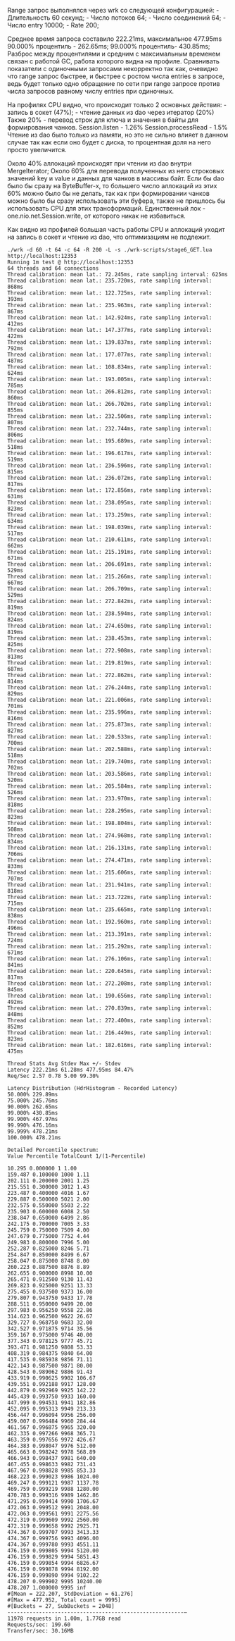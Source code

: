 Range запрос выполнялся через wrk со следующей конфигурацией:
    - Длительность 60 секунд;
    - Число потоков 64;
    - Число соединений 64;
    - Число entry 10000;
    - Rate 200;

Среднее время запроса составило 222.21ms, максимальное 477.95ms
90.000% процентиль - 262.65ms;
99.000% процентиль- 430.85ms;
Разброс между процентилями и средним с максимальным временем связан с работой GC, работа которого видна на профиле.
Сравнивать показатели с одиночными запросами некорректно так как, очевидно что range запрос быстрее, и быстрее 
с ростом числа entries в запросе, ведь будет только одно обращение по сети при range запросе против числа запросов
равному числу entries при одиночных.

На профилях CPU видно, что происходит только 2 основных действия: 
    - запись в сокет (47%);
    - чтение данных из dao через итератор (20%)
Также 20% - перевод строк для ключа и значения в байты для формирования чанков.
Session.listen - 1.26%
Session.processRead - 1.5%
Чтение из dao было только из памяти, но это не сильно влияет в данном случае так как если оно будет с диска, то 
процентная доля на него просто увеличится.

Около 40% аллокаций происходят при чтении из dao внутри MergeIterator;
Около 60% для перевода полученных из него строковых значений key и value и данных для чанков в массивы байт.
Если бы dao было бы сразу на ByteBuffer-х, то большего число аллокаций из этих 60% можно было бы не делать, так как при
формировании чанков можно было бы сразу использовать эти буфера, также не пришлось бы использовать CPU для 
этих трансформаций.
Единственный лок - one.nio.net.Session.write, от которого никак не избавиться.

Как видно из профилей большая часть работы CPU и аллокаций уходит на запись в сокет и чтение из dao, что оптимизациям 
не подлежит.


```
./wrk -d 60 -t 64 -c 64 -R 200 -L -s ./wrk-scripts/stage6_GET.lua http://localhost:12353
Running 1m test @ http://localhost:12353
64 threads and 64 connections
Thread calibration: mean lat.: 72.245ms, rate sampling interval: 625ms
Thread calibration: mean lat.: 235.720ms, rate sampling interval: 868ms
Thread calibration: mean lat.: 122.725ms, rate sampling interval: 393ms
Thread calibration: mean lat.: 235.963ms, rate sampling interval: 867ms
Thread calibration: mean lat.: 142.924ms, rate sampling interval: 412ms
Thread calibration: mean lat.: 147.377ms, rate sampling interval: 422ms
Thread calibration: mean lat.: 139.837ms, rate sampling interval: 792ms
Thread calibration: mean lat.: 177.077ms, rate sampling interval: 487ms
Thread calibration: mean lat.: 108.834ms, rate sampling interval: 624ms
Thread calibration: mean lat.: 193.005ms, rate sampling interval: 785ms
Thread calibration: mean lat.: 266.812ms, rate sampling interval: 860ms
Thread calibration: mean lat.: 266.702ms, rate sampling interval: 855ms
Thread calibration: mean lat.: 232.506ms, rate sampling interval: 807ms
Thread calibration: mean lat.: 232.744ms, rate sampling interval: 806ms
Thread calibration: mean lat.: 195.689ms, rate sampling interval: 518ms
Thread calibration: mean lat.: 196.617ms, rate sampling interval: 519ms
Thread calibration: mean lat.: 236.596ms, rate sampling interval: 815ms
Thread calibration: mean lat.: 236.072ms, rate sampling interval: 817ms
Thread calibration: mean lat.: 172.856ms, rate sampling interval: 631ms
Thread calibration: mean lat.: 238.095ms, rate sampling interval: 823ms
Thread calibration: mean lat.: 173.259ms, rate sampling interval: 634ms
Thread calibration: mean lat.: 198.039ms, rate sampling interval: 517ms
Thread calibration: mean lat.: 210.611ms, rate sampling interval: 662ms
Thread calibration: mean lat.: 215.191ms, rate sampling interval: 671ms
Thread calibration: mean lat.: 206.691ms, rate sampling interval: 529ms
Thread calibration: mean lat.: 215.266ms, rate sampling interval: 667ms
Thread calibration: mean lat.: 206.709ms, rate sampling interval: 529ms
Thread calibration: mean lat.: 272.842ms, rate sampling interval: 819ms
Thread calibration: mean lat.: 238.594ms, rate sampling interval: 824ms
Thread calibration: mean lat.: 274.650ms, rate sampling interval: 819ms
Thread calibration: mean lat.: 238.453ms, rate sampling interval: 825ms
Thread calibration: mean lat.: 272.908ms, rate sampling interval: 813ms
Thread calibration: mean lat.: 219.819ms, rate sampling interval: 687ms
Thread calibration: mean lat.: 272.862ms, rate sampling interval: 814ms
Thread calibration: mean lat.: 276.244ms, rate sampling interval: 829ms
Thread calibration: mean lat.: 221.006ms, rate sampling interval: 701ms
Thread calibration: mean lat.: 235.996ms, rate sampling interval: 816ms
Thread calibration: mean lat.: 275.873ms, rate sampling interval: 827ms
Thread calibration: mean lat.: 220.533ms, rate sampling interval: 700ms
Thread calibration: mean lat.: 202.588ms, rate sampling interval: 518ms
Thread calibration: mean lat.: 219.740ms, rate sampling interval: 702ms
Thread calibration: mean lat.: 203.586ms, rate sampling interval: 520ms
Thread calibration: mean lat.: 205.584ms, rate sampling interval: 526ms
Thread calibration: mean lat.: 233.970ms, rate sampling interval: 818ms
Thread calibration: mean lat.: 228.295ms, rate sampling interval: 823ms
Thread calibration: mean lat.: 198.804ms, rate sampling interval: 508ms
Thread calibration: mean lat.: 274.968ms, rate sampling interval: 834ms
Thread calibration: mean lat.: 216.131ms, rate sampling interval: 706ms
Thread calibration: mean lat.: 274.471ms, rate sampling interval: 833ms
Thread calibration: mean lat.: 215.606ms, rate sampling interval: 707ms
Thread calibration: mean lat.: 231.941ms, rate sampling interval: 818ms
Thread calibration: mean lat.: 213.722ms, rate sampling interval: 715ms
Thread calibration: mean lat.: 235.665ms, rate sampling interval: 838ms
Thread calibration: mean lat.: 192.960ms, rate sampling interval: 496ms
Thread calibration: mean lat.: 213.391ms, rate sampling interval: 724ms
Thread calibration: mean lat.: 215.292ms, rate sampling interval: 671ms
Thread calibration: mean lat.: 276.106ms, rate sampling interval: 841ms
Thread calibration: mean lat.: 220.645ms, rate sampling interval: 817ms
Thread calibration: mean lat.: 272.208ms, rate sampling interval: 845ms
Thread calibration: mean lat.: 190.656ms, rate sampling interval: 492ms
Thread calibration: mean lat.: 270.839ms, rate sampling interval: 848ms
Thread calibration: mean lat.: 272.400ms, rate sampling interval: 852ms
Thread calibration: mean lat.: 216.449ms, rate sampling interval: 823ms
Thread calibration: mean lat.: 182.616ms, rate sampling interval: 475ms

Thread Stats Avg Stdev Max +/- Stdev
Latency 222.21ms 61.28ms 477.95ms 84.47%
Req/Sec 2.57 0.78 5.00 99.30%

Latency Distribution (HdrHistogram - Recorded Latency)
50.000% 229.89ms
75.000% 245.76ms
90.000% 262.65ms
99.000% 430.85ms
99.900% 467.97ms
99.990% 476.16ms
99.999% 478.21ms
100.000% 478.21ms

Detailed Percentile spectrum:
Value Percentile TotalCount 1/(1-Percentile)

10.295 0.000000 1 1.00
159.487 0.100000 1000 1.11
202.111 0.200000 2001 1.25
215.551 0.300000 3012 1.43
223.487 0.400000 4016 1.67
229.887 0.500000 5021 2.00
232.575 0.550000 5503 2.22
235.903 0.600000 6008 2.50
238.847 0.650000 6499 2.86
242.175 0.700000 7005 3.33
245.759 0.750000 7509 4.00
247.679 0.775000 7752 4.44
249.983 0.800000 7996 5.00
252.287 0.825000 8246 5.71
254.847 0.850000 8499 6.67
258.047 0.875000 8748 8.00
260.223 0.887500 8876 8.89
262.655 0.900000 8998 10.00
265.471 0.912500 9130 11.43
269.823 0.925000 9251 13.33
275.455 0.937500 9373 16.00
279.807 0.943750 9433 17.78
288.511 0.950000 9499 20.00
297.983 0.956250 9558 22.86
314.623 0.962500 9622 26.67
329.727 0.968750 9683 32.00
342.527 0.971875 9714 35.56
359.167 0.975000 9746 40.00
377.343 0.978125 9777 45.71
393.471 0.981250 9808 53.33
408.319 0.984375 9840 64.00
417.535 0.985938 9856 71.11
422.143 0.987500 9871 80.00
428.543 0.989062 9886 91.43
433.919 0.990625 9902 106.67
439.551 0.992188 9917 128.00
442.879 0.992969 9925 142.22
445.439 0.993750 9933 160.00
447.999 0.994531 9941 182.86
452.095 0.995313 9949 213.33
456.447 0.996094 9956 256.00
459.007 0.996484 9960 284.44
461.567 0.996875 9965 320.00
462.335 0.997266 9968 365.71
463.359 0.997656 9972 426.67
464.383 0.998047 9976 512.00
465.663 0.998242 9978 568.89
466.943 0.998437 9981 640.00
467.455 0.998633 9982 731.43
467.967 0.998828 9985 853.33
468.223 0.999023 9986 1024.00
469.247 0.999121 9987 1137.78
469.759 0.999219 9988 1280.00
470.783 0.999316 9989 1462.86
471.295 0.999414 9990 1706.67
472.063 0.999512 9991 2048.00
472.063 0.999561 9991 2275.56
472.319 0.999609 9992 2560.00
472.319 0.999658 9992 2925.71
474.367 0.999707 9993 3413.33
474.367 0.999756 9993 4096.00
474.367 0.999780 9993 4551.11
476.159 0.999805 9994 5120.00
476.159 0.999829 9994 5851.43
476.159 0.999854 9994 6826.67
476.159 0.999878 9994 8192.00
476.159 0.999890 9994 9102.22
478.207 0.999902 9995 10240.00
478.207 1.000000 9995 inf
#[Mean = 222.207, StdDeviation = 61.276]
#[Max = 477.952, Total count = 9995]
#[Buckets = 27, SubBuckets = 2048]
--------------------------------------------------------—
11978 requests in 1.00m, 1.77GB read
Requests/sec: 199.60
Transfer/sec: 30.16MB
```